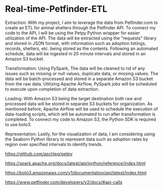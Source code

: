 # Real-time-Petfinder-ETL

Extraction:
With my project, I aim to leverage the data from Petfinder.com to create an ETL for animal shelters through the Petfinder API. To connect my code to the API, I will be using the Petpy Python wrapper for easier utilization of the API.
The data will be extracted using the "requests" library and stored in JSON format, with information such as adoption listings, records, shelters, etc. being stored as the contents. Following an automated schedule, data will be ingested in 20 minute intervals and stored in an Amazon S3 bucket.

Transformation:
Using PySpark, The data will be cleaned to rid of any issues such as missing or null values, duplicate data, or missing values. The data will be batch-processed and stored in a separate Amazon S3 bucket from the raw data. Utilizing Apache Airflow, PySpark jobs will be scheduled to execute upon completion of data extraction. 

Loading:
With Amazon S3 being the target destination both raw and processed data will be stored in separate S3 buckets for organization. As mentioned before, Apache Airflow will be used to schedule the execution of data-loading scripts, which will be automated to run after transformation is completed. To connect my code to Amazon S3, the Python SDK is required to use boto3.

Representation:
Lastly, for the visualization of data, I am considering using the Seaborn Python library to represent data such as adoption rates by region over specified intervals to identify trends.

https://github.com/aschleg/petpy

https://spark.apache.org/docs/latest/api/python/reference/index.html

https://boto3.amazonaws.com/v1/documentation/api/latest/index.html

https://www.petfinder.com/developers/v2/docs/#api-calls
